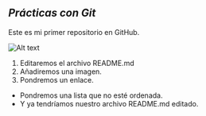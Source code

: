 ## *Prácticas con Git*
Este es mi primer repositorio en GitHub.

![Alt text](https://images.app.goo.gl/N8UvW7CMEumtaZBv6)

1. Editaremos el archivo README.md
2. Añadiremos una imagen.
3. Pondremos un enlace.

* Pondremos una lista que no esté ordenada.
* Y ya tendríamos nuestro archivo README.md editado.

